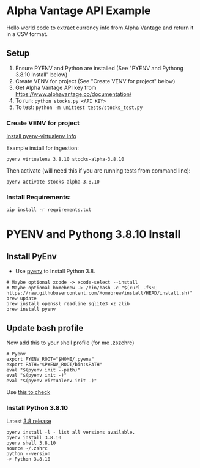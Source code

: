 # Alpha Vantage API Example
Hello world code to extract currency info from Alpha Vantage and return it in a CSV format.

## Setup
1) Ensure PYENV and Python are installed (See "PYENV and Pythong 3.8.10 Install" below)
2) Create VENV for project (See "Create VENV for project" below)
3) Get Alpha Vantage API key from https://www.alphavantage.co/documentation/
4) To run: `python stocks.py <API KEY>`
5) To test:  `python -m unittest tests/stocks_test.py`

### Create VENV for project
[Install pyenv-virtualenv Info](https://github.com/pyenv/pyenv-virtualenv#installing-with-homebrew-for-macos-users)

Example install for ingestion:
```
pyenv virtualenv 3.8.10 stocks-alpha-3.8.10
```

Then activate (will need this if you are running tests from command line):
```
pyenv activate stocks-alpha-3.8.10
```

### Install Requirements:
```
pip install -r requirements.txt
```

# PYENV and Pythong 3.8.10 Install

## Install PyEnv
* Use [pyenv](https://github.com/pyenv/pyenv/wiki) to Install Python 3.8.
```
# Maybe optional xcode -> xcode-select --install
# Maybe optional homebrew -> /bin/bash -c "$(curl -fsSL https://raw.githubusercontent.com/Homebrew/install/HEAD/install.sh)"
brew update
brew install openssl readline sqlite3 xz zlib
brew install pyenv
```

## Update bash profile
Now add this to your shell profile (for me .zszchrc)
```
# Pyenv
export PYENV_ROOT="$HOME/.pyenv"
export PATH="$PYENV_ROOT/bin:$PATH"
eval "$(pyenv init --path)"
eval "$(pyenv init -)"
eval "$(pyenv virtualenv-init -)"
```
Use [this to check](https://github.com/pyenv/pyenv/wiki#how-to-verify-that-i-have-set-up-pyenv-correctly)

### Install Python 3.8.10
Latest [3.8 release](https://www.python.org/downloads/release/python-3810/)
```
pyenv install -l - list all versions available.
pyenv install 3.8.10
pyenv shell 3.8.10
source ~/.zshrc
python --version
-> Python 3.8.10 
```
